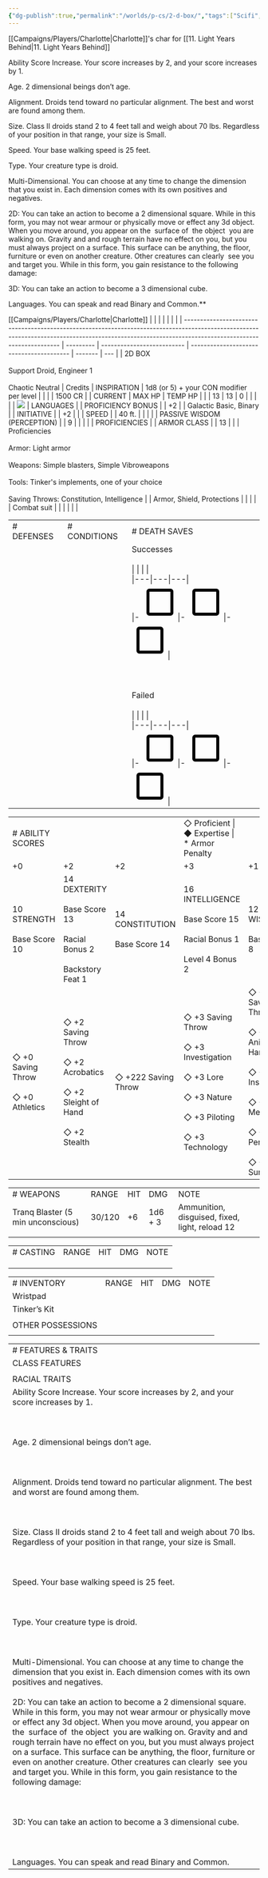 ```yaml
---
{"dg-publish":true,"permalink":"/worlds/p-cs/2-d-box/","tags":["Scifi","Balky","Other"]}
---
```


[[Campaigns/Players/Charlotte\|Charlotte]]'s char for [[11. Light Years Behind\|11. Light Years Behind]] 

Ability Score Increase. Your score increases by 2, and your score increases by 1.

  

Age. 2 dimensional beings don’t age.

  

Alignment. Droids tend toward no particular alignment. The best and worst are found among them.

  

Size. Class II droids stand 2 to 4 feet tall and weigh about 70 lbs. Regardless of your position in that range, your size is Small.

  

Speed. Your base walking speed is 25 feet.

  

Type. Your creature type is droid.

  

Multi-Dimensional. You can choose at any time to change the dimension that you exist in. Each dimension comes with its own positives and negatives.

2D: You can take an action to become a 2 dimensional square. While in this form, you may not wear armour or physically move or effect any 3d object. When you move around, you appear on the  surface of  the object  you are walking on. Gravity and and rough terrain have no effect on you, but you must always project on a surface. This surface can be anything, the floor, furniture or even on another creature. Other creatures can clearly  see you and target you. While in this form, you gain resistance to the following damage:

  

3D: You can take an action to become a 3 dimensional cube.

  
Languages. You can speak and read Binary and Common.**

[[Campaigns/Players/Charlotte\|Charlotte]]
|                                                                                                                                                                                                     |           |                            |                                          |         |     |
| --------------------------------------------------------------------------------------------------------------------------------------------------------------------------------------------------- | --------- | -------------------------- | ---------------------------------------- | ------- | --- |
| 2D BOX<br><br>Support Droid, Engineer 1<br><br>Chaotic Neutral                                                                                                                                      | Credits   | INSPIRATION                | 1d8 (or 5) + your CON modifier per level |         |     |
| 1500 CR                                                                                                                                                                                             |           | CURRENT                    | MAX HP                                   | TEMP HP |     |
| 13                                                                                                                                                                                                  | 13        | 0                          |                                          |         |     |
| ![](https://lh7-us.googleusercontent.com/SZrPj3i3lkilJrBfugCC4KkK-TJJElb-YPKcNttpn394SJvyi39rNFr-4qzaIsOO1_jV2iQGsCHtBncun9LQ9qHoXxv1X3CJNl9QcHDiH1QyYvoCsIwX0mqNfjQY1xsxbZrs95i8iAhFNAwIAiQ20S0)   | LANGUAGES |                            | PROFICIENCY BONUS                        |         | +2  |
| Galactic Basic, Binary                                                                                                                                                                              |           | INITIATIVE                 |                                          | +2      |     |
| SPEED                                                                                                                                                                                               |           | 40 ft.                     |                                          |         |     |
| PASSIVE WISDOM (PERCEPTION)                                                                                                                                                                         |           | 9                          |                                          |         |     |
| PROFICIENCIES                                                                                                                                                                                       |           | ARMOR CLASS                |                                          | 13      |     |
| Proficiencies<br><br>Armor: Light armor<br><br>Weapons: Simple blasters, Simple Vibroweapons<br><br>Tools: Tinker's implements, one of your choice<br><br>Saving Throws: Constitution, Intelligence |           | Armor, Shield, Protections |                                          |         |     |
| Combat suit                                                                                                                                                                                         |           |                            |                                          |         |     |

  

|   |   |   |
|---|---|---|
|# DEFENSES|# CONDITIONS|# DEATH SAVES|
|||Successes<br><br>\|   \|   \|   \|<br>\|---\|---\|---\|<br>\|- ![unchecked](data:image/png;base64,iVBORw0KGgoAAAANSUhEUgAAAEgAAABICAYAAABV7bNHAAAA1ElEQVR4Ae3bMQ4BURSFYY2xBuwQ7BIkTGxFRj9Oo9RdkXn5TvL3L19u+2ZmZmZmZhVbpH26pFcaJ9IrndMudb/CWadHGiden1bll9MIzqd79SUd0thY20qga4NA50qgoUGgoRJo/NL/V/N+QIAAAQIECBAgQIAAAQIECBAgQIAAAQIECBAgQIAAAQIECBAgQIAAAQIECBAgQIAAAQIEyFeEZyXQpUGgUyXQrkGgTSVQl/qGcG5pnkq3Sn0jOMv0k3Vpm05pmNjfsGPalFyOmZmZmdkbSS9cKbtzhxMAAAAASUVORK5CYII=)\|- ![unchecked](data:image/png;base64,iVBORw0KGgoAAAANSUhEUgAAAEgAAABICAYAAABV7bNHAAAA1ElEQVR4Ae3bMQ4BURSFYY2xBuwQ7BIkTGxFRj9Oo9RdkXn5TvL3L19u+2ZmZmZmZhVbpH26pFcaJ9IrndMudb/CWadHGiden1bll9MIzqd79SUd0thY20qga4NA50qgoUGgoRJo/NL/V/N+QIAAAQIECBAgQIAAAQIECBAgQIAAAQIECBAgQIAAAQIECBAgQIAAAQIECBAgQIAAAQIEyFeEZyXQpUGgUyXQrkGgTSVQl/qGcG5pnkq3Sn0jOMv0k3Vpm05pmNjfsGPalFyOmZmZmdkbSS9cKbtzhxMAAAAASUVORK5CYII=)\|- ![unchecked](data:image/png;base64,iVBORw0KGgoAAAANSUhEUgAAAEgAAABICAYAAABV7bNHAAAA1ElEQVR4Ae3bMQ4BURSFYY2xBuwQ7BIkTGxFRj9Oo9RdkXn5TvL3L19u+2ZmZmZmZhVbpH26pFcaJ9IrndMudb/CWadHGiden1bll9MIzqd79SUd0thY20qga4NA50qgoUGgoRJo/NL/V/N+QIAAAQIECBAgQIAAAQIECBAgQIAAAQIECBAgQIAAAQIECBAgQIAAAQIECBAgQIAAAQIEyFeEZyXQpUGgUyXQrkGgTSVQl/qGcG5pnkq3Sn0jOMv0k3Vpm05pmNjfsGPalFyOmZmZmdkbSS9cKbtzhxMAAAAASUVORK5CYII=)\|<br><br>  <br><br>Failed<br><br>\|   \|   \|   \|<br>\|---\|---\|---\|<br>\|- ![unchecked](data:image/png;base64,iVBORw0KGgoAAAANSUhEUgAAAEgAAABICAYAAABV7bNHAAAA1ElEQVR4Ae3bMQ4BURSFYY2xBuwQ7BIkTGxFRj9Oo9RdkXn5TvL3L19u+2ZmZmZmZhVbpH26pFcaJ9IrndMudb/CWadHGiden1bll9MIzqd79SUd0thY20qga4NA50qgoUGgoRJo/NL/V/N+QIAAAQIECBAgQIAAAQIECBAgQIAAAQIECBAgQIAAAQIECBAgQIAAAQIECBAgQIAAAQIEyFeEZyXQpUGgUyXQrkGgTSVQl/qGcG5pnkq3Sn0jOMv0k3Vpm05pmNjfsGPalFyOmZmZmdkbSS9cKbtzhxMAAAAASUVORK5CYII=)\|- ![unchecked](data:image/png;base64,iVBORw0KGgoAAAANSUhEUgAAAEgAAABICAYAAABV7bNHAAAA1ElEQVR4Ae3bMQ4BURSFYY2xBuwQ7BIkTGxFRj9Oo9RdkXn5TvL3L19u+2ZmZmZmZhVbpH26pFcaJ9IrndMudb/CWadHGiden1bll9MIzqd79SUd0thY20qga4NA50qgoUGgoRJo/NL/V/N+QIAAAQIECBAgQIAAAQIECBAgQIAAAQIECBAgQIAAAQIECBAgQIAAAQIECBAgQIAAAQIEyFeEZyXQpUGgUyXQrkGgTSVQl/qGcG5pnkq3Sn0jOMv0k3Vpm05pmNjfsGPalFyOmZmZmdkbSS9cKbtzhxMAAAAASUVORK5CYII=)\|- ![unchecked](data:image/png;base64,iVBORw0KGgoAAAANSUhEUgAAAEgAAABICAYAAABV7bNHAAAA1ElEQVR4Ae3bMQ4BURSFYY2xBuwQ7BIkTGxFRj9Oo9RdkXn5TvL3L19u+2ZmZmZmZhVbpH26pFcaJ9IrndMudb/CWadHGiden1bll9MIzqd79SUd0thY20qga4NA50qgoUGgoRJo/NL/V/N+QIAAAQIECBAgQIAAAQIECBAgQIAAAQIECBAgQIAAAQIECBAgQIAAAQIECBAgQIAAAQIEyFeEZyXQpUGgUyXQrkGgTSVQl/qGcG5pnkq3Sn0jOMv0k3Vpm05pmNjfsGPalFyOmZmZmdkbSS9cKbtzhxMAAAAASUVORK5CYII=)\||

  

|   |   |   |   |   |   |
|---|---|---|---|---|---|
|# ABILITY SCORES|   |   |◇ Proficient \| ◆ Expertise \| * Armor Penalty|   |   |
|+0|+2|+2|+3|+1|+3|
|10 STRENGTH<br><br>Base Score 10|14 DEXTERITY<br><br>Base Score 13<br><br>Racial Bonus 2<br><br>Backstory Feat 1|14 CONSTITUTION<br><br>Base Score 14|16 INTELLIGENCE<br><br>Base Score 15<br><br>Racial Bonus 1<br><br>Level 4 Bonus 2|12 WISDOM<br><br>Base Score 8|17 CHARISMA<br><br>Base Score 12|
|◇ +0 Saving Throw<br><br>◇ +0 Athletics|◇ +2 Saving Throw<br><br>◇ +2 Acrobatics <br><br>◇ +2 Sleight of Hand <br><br>◇ +2 Stealth|◇ +222 Saving Throw|◇ +3 Saving Throw<br><br>◇ +3 Investigation <br><br>◇ +3 Lore<br><br>◇ +3 Nature<br><br>◇ +3 Piloting<br><br>◇ +3  Technology|◇ +1 Saving Throw<br><br>◇ +1 Animal Handling<br><br>◇ +1 Insight<br><br>◇ +1 Medicine<br><br>◇ +1 Perception <br><br>◇ +1 Survival|◇ +3 Saving Throw<br><br>◇ +3 Deception<br><br>◇ +3 Intimidation<br><br>◇ +3 Performance<br><br>◇ +3 Persuasion|

  

|   |   |   |   |   |
|---|---|---|---|---|
|# WEAPONS|RANGE|HIT|DMG|NOTE|
|Tranq Blaster (5 min unconscious)|30/120|+6|1d6 + 3|Ammunition, disguised, fixed, light, reload 12|
||||||

  

|   |   |   |   |   |
|---|---|---|---|---|
|# CASTING|RANGE|HIT|DMG|NOTE|
||||||
||||||
||||||

  

|   |   |   |   |   |
|---|---|---|---|---|
|# INVENTORY|RANGE|HIT|DMG|NOTE|
|Wristpad|||||
|Tinker’s Kit|||||
||||||
|OTHER POSSESSIONS|   |   |   |   |
||   |   |   |   |

  

|   |
|---|
|# FEATURES & TRAITS|
|CLASS FEATURES|
||
|RACIAL TRAITS|
|Ability Score Increase. Your score increases by 2, and your score increases by 1.<br><br>  <br><br>Age. 2 dimensional beings don’t age.<br><br>  <br><br>Alignment. Droids tend toward no particular alignment. The best and worst are found among them.<br><br>  <br><br>Size. Class II droids stand 2 to 4 feet tall and weigh about 70 lbs. Regardless of your position in that range, your size is Small.<br><br>  <br><br>Speed. Your base walking speed is 25 feet.<br><br>  <br><br>Type. Your creature type is droid.<br><br>  <br><br>Multi-Dimensional. You can choose at any time to change the dimension that you exist in. Each dimension comes with its own positives and negatives.<br><br>2D: You can take an action to become a 2 dimensional square. While in this form, you may not wear armour or physically move or effect any 3d object. When you move around, you appear on the  surface of  the object  you are walking on. Gravity and and rough terrain have no effect on you, but you must always project on a surface. This surface can be anything, the floor, furniture or even on another creature. Other creatures can clearly  see you and target you. While in this form, you gain resistance to the following damage:<br><br>  <br><br>3D: You can take an action to become a 3 dimensional cube.<br><br>  <br><br>Languages. You can speak and read Binary and Common.|